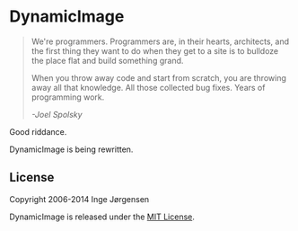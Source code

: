 # DynamicImage

> We're programmers. Programmers are, in their hearts, architects, and the
> first thing they want to do when they get to a site is to bulldoze
> the place flat and build something grand.
>
> When you throw away code and start from scratch, you are throwing away all
> that knowledge. All those collected bug fixes. Years of programming work.
>
> _-Joel Spolsky_

Good riddance.

DynamicImage is being rewritten.

## License

Copyright 2006-2014 Inge Jørgensen

DynamicImage is released under the [MIT License](http://www.opensource.org/licenses/MIT).